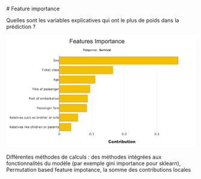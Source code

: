 # Feature importance

Quelles sont les variables explicatives qui ont le plus de poids dans la prédiction ?

![feature importance](./assets/feature_importance.png)

Différentes méthodes de calculs : des méthodes intégrées aux fonctionnalités du modèle (par exemple gini importance pour sklearn), Permutation based feature impotance, la somme des contributions locales